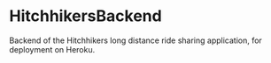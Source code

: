 # HitchhikersBackend
Backend of the Hitchhikers long distance ride sharing application, for deployment on Heroku.
